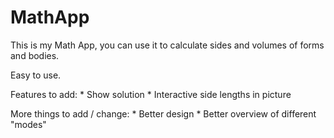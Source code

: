# MathApp

This is my Math App, you can use it to calculate sides and volumes of forms and bodies.

Easy to use. 

Features to add:
    * Show solution
    * Interactive side lengths in picture


More things to add / change:
    * Better design
    * Better overview of different "modes"

